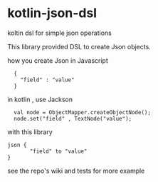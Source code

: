 # kotlin-json-dsl
koltin dsl for simple json operations

This library provided DSL to create Json objects.

how you create Json in Javascript
```
  {
    "field" : "value"
  }
```

in kotlin , use Jackson 
```
  val node = ObjectMapper.createObjectNode();
  node.set("field" , TextNode("value");
```

with this library
```
json {
       "field" to "value"
}
```

see the repo's wiki and tests for more example
